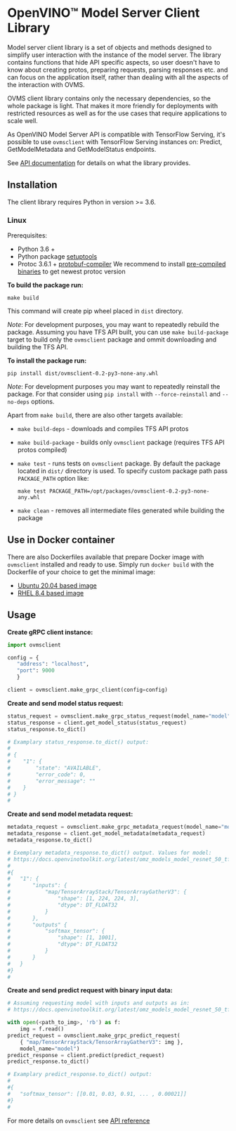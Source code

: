 # OpenVINO&trade; Model Server Client Library

Model server client library is a set of objects and methods designed to simplify user interaction with the instance of the model server. The library contains functions that hide API specific aspects, so user doesn't have to know about creating protos, preparing requests, parsing responses etc. and can focus on the application itself, rather than dealing with all the aspects of the interaction with OVMS.

OVMS client library contains only the necessary dependencies, so the whole package is light. That makes it more friendly for deployments with restricted resources as well as for the use cases that require applications to scale well.

As OpenVINO Model Server API is compatible with TensorFlow Serving, it's possible to use `ovmsclient` with TensorFlow Serving instances on: Predict, GetModelMetadata and GetModelStatus endpoints.

See [API documentation](docs/README.md) for details on what the library provides.


## Installation

The client library requires Python in version >= 3.6.

### Linux

Prerequisites:
 - Python 3.6 +
 - Python package [setuptools](https://pypi.org/project/setuptools/)
 - Protoc 3.6.1 + [protobuf-compiler](https://grpc.io/docs/protoc-installation/)
 We recommend to install [pre-compiled binaries](https://grpc.io/docs/protoc-installation/#install-pre-compiled-binaries-any-os) to get newest protoc version

**To build the package run:**

   `make build`

This command will create pip wheel placed in `dist` directory.

*Note*: For development purposes, you may want to repeatedly rebuild the package.
Assuming you have TFS API built, you can use `make build-package` target to build only the `ovmsclient` package and ommit downloading and building the TFS API.

**To install the package run:**

   `pip install dist/ovmsclient-0.2-py3-none-any.whl`

*Note*: For development purposes you may want to repeatedly reinstall the package.
For that consider using `pip install` with `--force-reinstall` and `--no-deps` options.

Apart from `make build`, there are also other targets available:
 - `make build-deps` - downloads and compiles TFS API protos
 - `make build-package` - builds only `ovmsclient` package (requires TFS API protos compiled)
 - `make test` - runs tests on `ovmsclient` package. By default the package located in `dist/` directory is used. To specify custom package path pass `PACKAGE_PATH` option like: 

   `make test PACKAGE_PATH=/opt/packages/ovmsclient-0.2-py3-none-any.whl`

 - `make clean` - removes all intermediate files generated while building the package


## Use in Docker container

There are also Dockerfiles available that prepare Docker image with `ovmsclient` installed and ready to use.
Simply run `docker build` with the Dockerfile of your choice to get the minimal image:
- [Ubuntu 20.04 based image](../Dockerfile.ubuntu)
- [RHEL 8.4 based image](../Dockerfile.redhat)

## Usage

**Create gRPC client instance:**
```python
import ovmsclient

config = {
   "address": "localhost", 
   "port": 9000
   }

client = ovmsclient.make_grpc_client(config=config)
```

**Create and send model status request:**
```python
status_request = ovmsclient.make_grpc_status_request(model_name="model")
status_response = client.get_model_status(status_request)
status_response.to_dict()

# Examplary status_response.to_dict() output:
#
# {
#    "1": {
#        "state": "AVAILABLE", 
#        "error_code": 0, 
#        "error_message": ""
#    }             
# } 
#
```

**Create and send model metadata request:**
```python
metadata_request = ovmsclient.make_grpc_metadata_request(model_name="model")
metadata_response = client.get_model_metadata(metadata_request)
metadata_response.to_dict()

# Exemplary metadata_response.to_dict() output. Values for model:
# https://docs.openvinotoolkit.org/latest/omz_models_model_resnet_50_tf.html
#
#{
#   "1": {
#       "inputs": {
#           "map/TensorArrayStack/TensorArrayGatherV3": {
#               "shape": [1, 224, 224, 3],
#               "dtype": DT_FLOAT32  
#           }
#       },
#       "outputs" {
#           "softmax_tensor": {
#               "shape": [1, 1001],
#               "dtype": DT_FLOAT32  
#           }
#       }
#   }
#}
#
```

**Create and send predict request with binary input data:**
```python
# Assuming requesting model with inputs and outputs as in:
# https://docs.openvinotoolkit.org/latest/omz_models_model_resnet_50_tf.html

with open(<path_to_img>, 'rb') as f:
    img = f.read()
predict_request = ovmsclient.make_grpc_predict_request(
    { "map/TensorArrayStack/TensorArrayGatherV3": img },
    model_name="model")
predict_response = client.predict(predict_request)
predict_response.to_dict()

# Examplary predict_response.to_dict() output:
#
#{
#   "softmax_tensor": [[0.01, 0.03, 0.91, ... , 0.00021]]
#}
#
```

For more details on `ovmsclient` see [API reference](docs/README.md)
